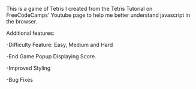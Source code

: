
This is a game of Tetris I created from the Tetris Tutorial on FreeCodeCamps' Youtube page to help me better understand javascript in the browser. 

Additional features:

-Difficulty Feature: Easy, Medium and Hard

-End Game Popup Displaying Score.

-Improved Styling

-Bug Fixes
